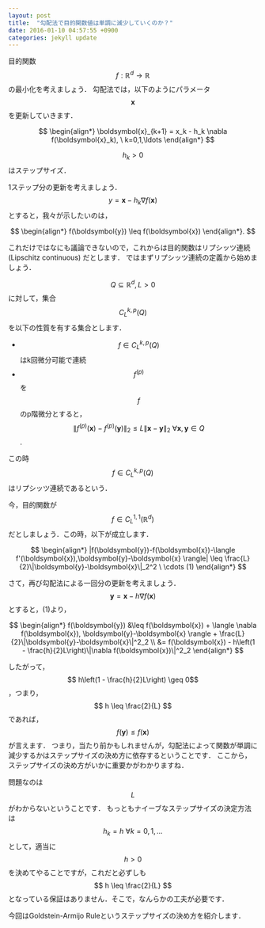 ```yaml
---
layout: post
title:  "勾配法で目的関数値は単調に減少していくのか？"
date: 2016-01-10 04:57:55 +0900
categories: jekyll update
---
```

目的関数$$f: \mathbb{R}^d \rightarrow \mathbb{R}$$の最小化を考えましょう．
勾配法では，以下のようにパラメータ$$ \boldsymbol{x} $$を更新していきます．

$$
\begin{align*}
\boldsymbol{x}_{k+1} = x_k - h_k \nabla f(\boldsymbol{x}_k), \ k=0,1,\ldots
\end{align*}
$$

$$h_k > 0$$はステップサイズ．

1ステップ分の更新を考えましょう．
$$y = \boldsymbol{x} - h_k \nabla f(\boldsymbol{x})$$とすると，我々が示したいのは，

$$
\begin{align*}
f(\boldsymbol{y}) \leq f(\boldsymbol{x})
\end{align*}.
$$

これだけではなにも議論できないので，これからは目的関数はリプシッツ連続 (Lipschitz continuous) だとします．
ではまずリプシッツ連続の定義から始めましょう．

$$Q \subseteq \mathbb{R}^d, L>0$$に対して，集合$$C^{k,p}_L(Q)$$を以下の性質を有する集合とします．

- $$f \in C^{k,p}_L(Q) $$ はk回微分可能で連続
- $$f^{(p)}$$を$$f$$のp階微分とすると，
$$ \|f^{(p)}(\boldsymbol{x}) - f^{(p)}(\boldsymbol{y})\|_2 \leq L\|\boldsymbol{x}-\boldsymbol{y}\|_2 \ \forall \boldsymbol{x},\boldsymbol{y} \in Q$$.

この時$$f\in C^{k,p}_L(Q)$$はリプシッツ連続であるという．

今，目的関数が$$f \in C^{1,1}_L(\mathbb{R}^d)$$だとしましょう．この時，以下が成立します．

$$
\begin{align*}
|f(\boldsymbol{y})-f(\boldsymbol{x})-\langle f'(\boldsymbol{x}),\boldsymbol{y}-\boldsymbol{x} \rangle| \leq \frac{L}{2}\|\boldsymbol{y}-\boldsymbol{x}\|_2^2 \ \cdots (1)
\end{align*}
$$

さて，再び勾配法による一回分の更新を考えましょう．
$$ \boldsymbol{y}=\boldsymbol{x}-h\nabla f(\boldsymbol{x}) $$とすると，(1)より，

$$
\begin{align*}
f(\boldsymbol{y}) &\leq f(\boldsymbol{x}) + \langle \nabla f(\boldsymbol{x}), \boldsymbol{y}-\boldsymbol{x} \rangle + \frac{L}{2}\|\boldsymbol{y}-\boldsymbol{x}\|^2_2 \\
&= f(\boldsymbol{x}) - h\left(1 - \frac{h}{2}L\right)\|\nabla f(\boldsymbol{x})\|^2_2
\end{align*}
$$

したがって，$$ h\left(1 - \frac{h}{2}L\right) \geq 0$$，つまり，$$ h \leq \frac{2}{L} $$であれば，$$ f(\boldsymbol{y}) \leq f(\boldsymbol{x}) $$が言えます．
つまり，当たり前かもしれませんが，勾配法によって関数が単調に減少するかはステップサイズの決め方に依存するということです．
ここから，ステップサイズの決め方がいかに重要かがわかりますね．

問題なのは$$L$$がわからないということです．
もっともナイーブなステップサイズの決定方法は$$ h_k = h \ \forall k=0,1,\ldots$$として，適当に$$h>0$$を決めてやることですが，これだと必ずしも$$ h \leq \frac{2}{L} $$となっている保証はありません．そこで，なんらかの工夫が必要です．

今回はGoldstein-Armijo Ruleというステップサイズの決め方を紹介します．

